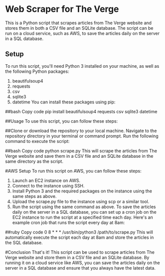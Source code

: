# Web Scraper for The Verge
This is a Python script that scrapes articles from The Verge website and stores them in both a CSV file and an SQLite database. The script can be run on a cloud service, such as AWS, to save the articles daily on the server in a SQL database.

## Setup
To run this script, you'll need Python 3 installed on your machine, as well as the following Python packages:

1. beautifulsoup4
2. requests
3. csv
4. sqlite3
5. datetime
You can install these packages using pip:

##bash
Copy code
pip install beautifulsoup4 requests csv sqlite3 datetime


##Usage
To use this script, you can follow these steps:

##Clone or download the repository to your local machine.
Navigate to the repository directory in your terminal or command prompt.
Run the following command to execute the script: 

##bash
Copy code
python scrape.py
This will scrape the articles from The Verge website and save them in a CSV file and an SQLite database in the same directory as the script.

#AWS Setup
To run this script on AWS, you can follow these steps:

1. Launch an EC2 instance on AWS.
2. Connect to the instance using SSH.
3. Install Python 3 and the required packages on the instance using the same steps as above.
4. Upload the scrape.py file to the instance using scp or a similar tool.
5. Run the script using the same command as above.
To save the articles daily on the server in a SQL database, you can set up a cron job on the EC2 instance to run the script at a specified time each day. Here's an example cron job that runs the script every day at 8am:

##ruby
Copy code
0 8 * * * /usr/bin/python3 /path/to/scrape.py
This will automatically execute the script each day at 8am and store the articles in the SQL database.

#Conclusion
That's it! This script can be used to scrape articles from The Verge website and store them in a CSV file and an SQLite database. By running it on a cloud service like AWS, you can save the articles daily on the server in a SQL database and ensure that you always have the latest data.
